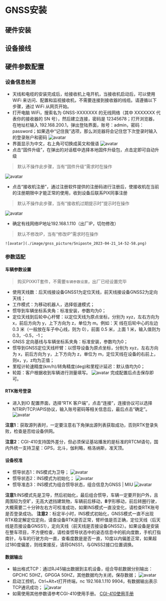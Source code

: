 # GNSS安装
## 硬件安装
## 设备接线

## 硬件参数配置
### 设备信息检测
- 天线和电缆的安装完成后，给接收机上电开机，当接收机启动后，可以使用 WiFi 来访问、配置和监视接收机，不需要连接到接收器的线缆。请遵循以下步骤，通过 WiFi 从网页开始。
- 打开电脑 WiFi，搜索名为 GNSS-XXXXXXX 的无线网络（其中 XXXXXXX 代表你的接收器的 SN 号），然后建立连接，密码是 12345678；打开浏览器，在地址栏输入 192.168.200.1，弹出登陆界面，账号：admin，密码：password；如果选中“记住我”选项，那么浏览器将会记住您下次登录时输入的登录账户和密码
   ![avatar](./image/gnss_picture/1.png)
- 界面显示为中文，右上角可切换成英文和俄语
   ![avatar](./image/gnss_picture/Snipaste_2023-04-21_13-59-12.png)
- 点击“固件升级”，在弹出的对话框中选择本地固件升级包，点击定即可自动升级

> 默认不操作此步骤，当有“固件升级”需求时在操作

   ![avatar](./image/gnss_picture/Snipaste_2023-04-21_14-25-40.png)
- 点击“接收机注册”，通过注册软件提供的注册码进行注册后，使接收机在当前的注册期限中才能正常的使用，收到设备后联系PIX同事注册 

> 默认不操作此步骤，当有“接收机过期提示时”提示时在操作

   ![avatar](./image/gnss_picture/Snipaste_2023-04-21_14-50-59.png)
- 确定有线网络IP地址192.168.1.110（出厂IP，切勿修改）

> 默认不修改IP，当有“修改IP”需求时在操作

    ![avatar](./image/gnss_picture/Snipaste_2023-04-21_14-52-58.png)

### 参数适配
#### 车辆参数设置

> 购买PIXKIT套件，不需要`车辆参数设置`，出厂已经设置完毕

- 使用天线数：后天线接设备GNSS1为定位天线，前天线接设备GNSS2为定向天线；
- 工作模式：为移动机器人，选择低速模式；
- 惯导到车辆坐标系夹角：标准安装，参数均为0；
- 定位天线到后轮中心杆臂：以定位天线为原点坐标，分别为 xyz，左右方向为 x，前后方向为 y，上下方向为 z，单位为 m。例如：天
线在后轮中心的左边 0.3 米（一般放在车子中心线，则为 0），前面 0.5 米，上面 1 米，输入值则为 0.3，-0.5，-1；
- GNSS 定向基线与车辆坐标系夹角：标准安装，参数均为0；
- 惯导到GNSS定位天线杆臂：以惯导设备为原点坐标，分别为 xyz，左右方向为 x，前后方向为 y，上下方向为 z，单位为 m，定位天线在设备的右前上，则x，y，z均为正值；
- 里程计轮速精度(km/h)/转角精度(deg)和里程计延迟：默认值均为0；
- 轮距：客户根据收到车辆进行测量填写。
    ![avatar](./image/gnss_picture/Snipaste_2023-04-21_17-09-07.png)
完成配置后点击保存即可。

#### RTK账号登录

- 进入到IO 配置界面，选择“RTK 客户端”，点击“连接”，连接协议可以选择 NTRIP/TCP/APIS协议，输入账号密码等相关信息后，最后点击“确定”。
    ![avatar](./image/gnss_picture/Snipaste_2023-04-21_17-15-11.png)

**注意1**：获取源列表时，一定要注意右下角弹出源列表获取成功，否则RTK登录失败，检查是否给设备供网。

**注意2**：CGI-410支持国外差分，但必须保证基站播发的是标准的RTCM语句，国内外统一支持卫星：GPS，北斗，伽利略，格洛纳斯，准天顶。

#### 设备校准
- 惯导状态1：INS模式为卫导；
    ![avatar](./image/gnss_picture/Snipaste_2023-04-21_17-36-06.png)
- 惯导状态2：INS模式为初始化；
    ![avatar](./image/gnss_picture/Snipaste_2023-04-21_17-36-52.png)
- 惯导准态3：INS模式为组合惯导状态，组合信息为GNSS | MIU
    ![avatar](./image/gnss_picture/Snipaste_2023-04-21_17-37-29.png)

**注意1**:INS模式先是卫导，然后初始化，最后组合惯导，车辆一定要开到户外，且周围较为空旷，无高大遮挡建筑物，车辆前后移动，**8**字形移动，前后转圈行驶，大概需要二十分钟左右方可校准成功，如果INS模式一直没变化，请检查RTK账号是否登录成功。
**注意2**：标定半小时，INS模式初始化，GNSS模式一直不出现RTK稳定解定位定向，请查设备RTK是否正常，臂杆值是否正确，定位天线（后天线是否接设备GNSS1），定向天线（前天线是否接设备GNSS2）。如果设备是安装在整车项目，不方便检查，请检查惯导状态中的姿态信息中的航向度数，手机打指南针，与车的行驶方向一直，查看度数是是否一直，10度以内偏差正常，如果超过180度偏差，则线束接反，请将GNSS1，与GNSS2接口位置调换。

#### 数据输出
- 输出格式TCP：通过RJ45输出数据到主机设备，组合导航数据分别输出：GPCHC 50HZ，GPGGA 50HZ，其他数据均为关闭，保存数据；
    ![avatar](./image/gnss_picture/Snipaste_2023-04-21_18-09-17.png)
- 启动工控机，Ctrl+Alt+t打开终端，nc 192.168.1.110 9904，有数据输出表示TCP通讯成功；
    ![avatar](./image/gnss_picture/Snipaste_2023-04-23_14-20-52.png)
- 如需使用其他参数请参考CGI-410使用手册。
    [CGI-410使用手册](./image/CGI-410.pdf)









